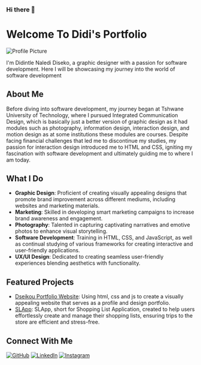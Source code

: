 ### Hi there 👋

# Welcome To Didi's Portfolio

![Profile Picture](https://avatars.githubusercontent.com/u/99658820?s=400&u=926d185dbe2f04eba0458de00d391179e023d378&v=4)

I'm Didintle Naledi Diseko, a graphic designer with a passion for software development. Here I will be showcasing my journey into the world of software development

## About Me

Before diving into software development, my journey began at Tshwane University of Technology, where I pursued Integrated Communication Design, which is basically just a better version of graphic design as it had modules such as photography, information design, interaction design, and motion design as at some institutions these modules are courses. Despite facing financial challenges that led me to discontinue my studies, my passion for interaction design introduced me to HTML and CSS, igniting my fascination with software development and ultimately guiding me to where I am today.

## What I Do

- **Graphic Design**: Proficient of creating visually appealing designs that promote brand improvement across different mediums, including websites and marketing materials.
- **Marketing**: Skilled in developing smart marketing campaigns to increase brand awareness and engagement.
- **Photography**: Talented in capturing captivating narratives and emotive photos to enhance visual storytelling.
- **Software Development**: Training in HTML, CSS, and JavaScript, as well as continual studying of various frameworks for creating interactive and user-friendly applications.
- **UX/UI Design**: Dedicated to creating seamless user-friendly experiences blending aesthetics with functionality.

## Featured Projects

- [Dseikou Portfolio Website](dseikou.co.za): Using html, css and js to create a visually appealing website that serves as a profile and design portfolio.
- [SLApp](https://sdf07-slapp.netlify.app/): SLApp, short for Shopping List Application, created to help users effortlessly create and manage their shopping lists, ensuring trips to the store are efficient and stress-free.

## Connect With Me

[![GitHub](https://img.shields.io/badge/GitHub-Profile-red)](https://github.com/dinalediseko)
[![LinkedIn](https://img.shields.io/badge/LinkedIn-Profile-red)](https://www.linkedin.com/in/dinalediseko)
[![Instagram](https://img.shields.io/badge/Instagram-Profile-red)](https://twitter.com/dseikou)


